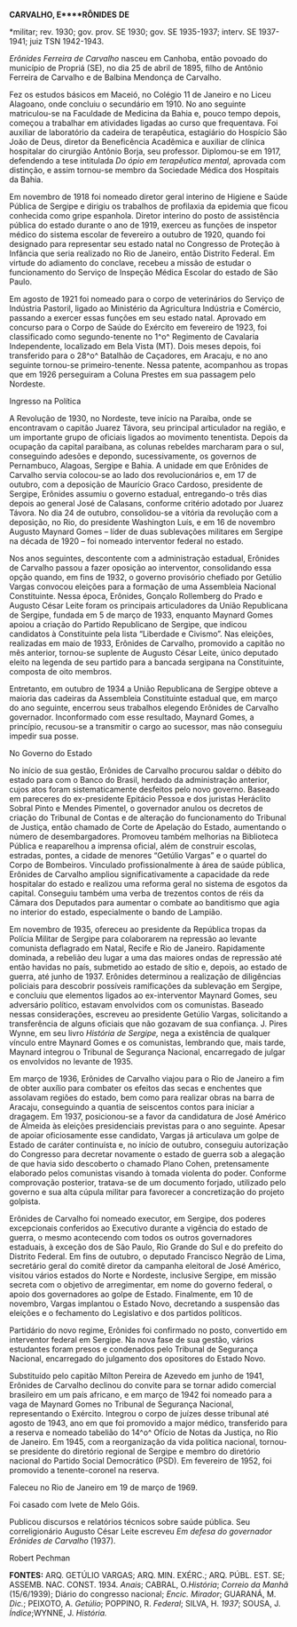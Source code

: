 **CARVALHO, E****RÔNIDES** **DE**

\*militar; rev. 1930; gov. prov. SE 1930; gov. SE 1935-1937; interv. SE
1937-1941; juiz TSN 1942-1943.

*Erônides Ferreira de Carvalho* nasceu em Canhoba, então povoado do
município de Propriá (SE), no dia 25 de abril de 1895, filho de Antônio
Ferreira de Carvalho e de Balbina Mendonça de Carvalho.

Fez os estudos básicos em Maceió, no Colégio 11 de Janeiro e no Liceu
Alagoano, onde concluiu o secundário em 1910. No ano seguinte
matriculou-se na Faculdade de Medicina da Bahia e, pouco tempo depois,
começou a trabalhar em atividades ligadas ao curso que frequentava. Foi
auxiliar de laboratório da cadeira de terapêutica, estagiário do
Hospício São João de Deus, diretor da Beneficência Acadêmica e auxiliar
de clínica hospitalar do cirurgião Antônio Borja, seu professor.
Diplomou-se em 1917, defendendo a tese intitulada *Do ópio em
terapêutica mental,* aprovada com distinção, e assim tornou-se membro da
Sociedade Médica dos Hospitais da Bahia.

Em novembro de 1918 foi nomeado diretor geral interino de Higiene e
Saúde Pública de Sergipe e dirigiu os trabalhos de profilaxia da
epidemia que ficou conhecida como gripe espanhola. Diretor interino do
posto de assistência pública do estado durante o ano de 1919, exerceu as
funções de inspetor médico do sistema escolar de fevereiro a outubro de
1920, quando foi designado para representar seu estado natal no
Congresso de Proteção à Infância que seria realizado no Rio de Janeiro,
então Distrito Federal. Em virtude do adiamento do conclave, recebeu a
missão de estudar o funcionamento do Serviço de Inspeção Médica Escolar
do estado de São Paulo.

Em agosto de 1921 foi nomeado para o corpo de veterinários do Serviço de
Indústria Pastoril, ligado ao Ministério da Agricultura Indústria e
Comércio, passando a exercer essas funções em seu estado natal. Aprovado
em concurso para o Corpo de Saúde do Exército em fevereiro de 1923, foi
classificado como segundo-tenente no 1^o^ Regimento de Cavalaria
Independente, localizado em Bela Vista (MT). Dois meses depois, foi
transferido para o 28^o^ Batalhão de Caçadores, em Aracaju, e no ano
seguinte tornou-se primeiro-tenente. Nessa patente, acompanhou as tropas
que em 1926 perseguiram a Coluna Prestes em sua passagem pelo Nordeste.

Ingresso na Política

A Revolução de 1930, no Nordeste, teve início na Paraíba, onde se
encontravam o capitão Juarez Távora, seu principal articulador na
região, e um importante grupo de oficiais ligados ao movimento
tenentista. Depois da ocupação da capital paraibana, as colunas rebeldes
marcharam para o sul, conseguindo adesões e depondo, sucessivamente, os
governos de Pernambuco, Alagoas, Sergipe e Bahia. A unidade em que
Erônides de Carvalho servia colocou-se ao lado dos revolucionários e, em
17 de outubro, com a deposição de Maurício Graco Cardoso, presidente de
Sergipe, Erônides assumiu o governo estadual, entregando-o três dias
depois ao general José de Calasans, conforme critério adotado por Juarez
Távora. No dia 24 de outubro, consolidou-se a vitória da revolução com a
deposição, no Rio, do presidente Washington Luís, e em 16 de novembro
Augusto Maynard Gomes – líder de duas sublevações militares em Sergipe
na década de 1920 – foi nomeado interventor federal no estado.

Nos anos seguintes, descontente com a administração estadual, Erônides
de Carvalho passou a fazer oposição ao interventor, consolidando essa
opção quando, em fins de 1932, o governo provisório chefiado por Getúlio
Vargas convocou eleições para a formação de uma Assembleia Nacional
Constituinte. Nessa época, Erônides, Gonçalo Rollemberg do Prado e
Augusto César Leite foram os principais articuladores da União
Republicana de Sergipe, fundada em 5 de março de 1933, enquanto Maynard
Gomes apoiou a criação do Partido Republicano de Sergipe, que indicou
candidatos à Constituinte pela lista “Liberdade e Civismo”. Nas
eleições, realizadas em maio de 1933, Erônides de Carvalho, promovido a
capitão no mês anterior, tornou-se suplente de Augusto César Leite,
único deputado eleito na legenda de seu partido para a bancada sergipana
na Constituinte, composta de oito membros.

Entretanto, em outubro de 1934 a União Republicana de Sergipe obteve a
maioria das cadeiras da Assembleia Constituinte estadual que, em março
do ano seguinte, encerrou seus trabalhos elegendo Erônides de Carvalho
governador. Inconformado com esse resultado, Maynard Gomes, a princípio,
recusou-se a transmitir o cargo ao sucessor, mas não conseguiu impedir
sua posse.

No Governo do Estado

No início de sua gestão, Erônides de Carvalho procurou saldar o débito
do estado para com o Banco do Brasil, herdado da administração anterior,
cujos atos foram sistematicamente desfeitos pelo novo governo. Baseado
em pareceres do ex-presidente Epitácio Pessoa e dos juristas Heráclito
Sobral Pinto e Mendes Pimentel, o governador anulou os decretos de
criação do Tribunal de Contas e de alteração do funcionamento do
Tribunal de Justiça, então chamado de Corte de Apelação do Estado,
aumentando o número de desembargadores. Promoveu também melhorias na
Biblioteca Pública e reaparelhou a imprensa oficial, além de construir
escolas, estradas, pontes, a cidade de menores “Getúlio Vargas” e o
quartel do Corpo de Bombeiros. Vinculado profissionalmente à área de
saúde pública, Erônides de Carvalho ampliou significativamente a
capacidade da rede hospitalar do estado e realizou uma reforma geral no
sistema de esgotos da capital. Conseguiu também uma verba de trezentos
contos de réis da Câmara dos Deputados para aumentar o combate ao
banditismo que agia no interior do estado, especialmente o bando de
Lampião.

Em novembro de 1935, ofereceu ao presidente da República tropas da
Polícia Militar de Sergipe para colaborarem na repressão ao levante
comunista deflagrado em Natal, Recife e Rio de Janeiro. Rapidamente
dominada, a rebelião deu lugar a uma das maiores ondas de repressão até
então havidas no país, submetido ao estado de sítio e, depois, ao estado
de guerra, até junho de 1937. Erônides determinou a realização de
diligências policiais para descobrir possíveis ramificações da
sublevação em Sergipe, e concluiu que elementos ligados ao
ex-interventor Maynard Gomes, seu adversário político, estavam
envolvidos com os comunistas. Baseado nessas considerações, escreveu ao
presidente Getúlio Vargas, solicitando a transferência de alguns
oficiais que não gozavam de sua confiança. J. Pires Wynne, em seu livro
*História de Sergipe,* nega a existência de qualquer vínculo entre
Maynard Gomes e os comunistas, lembrando que, mais tarde, Maynard
integrou o Tribunal de Segurança Nacional, encarregado de julgar os
envolvidos no levante de 1935.

Em março de 1936, Erônides de Carvalho viajou para o Rio de Janeiro a
fim de obter auxílio para combater os efeitos das secas e enchentes que
assolavam regiões do estado, bem como para realizar obras na barra de
Aracaju, conseguindo a quantia de seiscentos contos para iniciar a
dragagem. Em 1937, posicionou-se a favor da candidatura de José Américo
de Almeida às eleições presidenciais previstas para o ano seguinte.
Apesar de apoiar oficiosamente esse candidato, Vargas já articulava um
golpe de Estado de caráter continuísta e, no início de outubro,
conseguiu autorização do Congresso para decretar novamente o estado de
guerra sob a alegação de que havia sido descoberto o chamado Plano
Cohen, pretensamente elaborado pelos comunistas visando à tomada
violenta do poder. Conforme comprovação posterior, tratava-se de um
documento forjado, utilizado pelo governo e sua alta cúpula militar para
favorecer a concretização do projeto golpista.

Erônides de Carvalho foi nomeado executor, em Sergipe, dos poderes
excepcionais conferidos ao Executivo durante a vigência do estado de
guerra, o mesmo acontecendo com todos os outros governadores estaduais,
à exceção dos de São Paulo, Rio Grande do Sul e do prefeito do Distrito
Federal. Em fins de outubro, o deputado Francisco Negrão de Lima,
secretário geral do comitê diretor da campanha eleitoral de José
Américo, visitou vários estados do Norte e Nordeste, inclusive Sergipe,
em missão secreta com o objetivo de arregimentar, em nome do governo
federal, o apoio dos governadores ao golpe de Estado. Finalmente, em 10
de novembro, Vargas implantou o Estado Novo, decretando a suspensão das
eleições e o fechamento do Legislativo e dos partidos políticos.

Partidário do novo regime, Erônides foi confirmado no posto, convertido
em interventor federal em Sergipe. Na nova fase de sua gestão, vários
estudantes foram presos e condenados pelo Tribunal de Segurança
Nacional, encarregado do julgamento dos opositores do Estado Novo.

Substituído pelo capitão Mílton Pereira de Azevedo em junho de 1941,
Erônides de Carvalho declinou do convite para se tornar adido comercial
brasileiro em um país africano, e em março de 1942 foi nomeado para a
vaga de Maynard Gomes no Tribunal de Segurança Nacional, representando o
Exército. Integrou o corpo de juízes desse tribunal até agosto de 1943,
ano em que foi promovido a major médico, transferido para a reserva e
nomeado tabelião do 14^o^ Ofício de Notas da Justiça, no Rio de Janeiro.
Em 1945, com a reorganização da vida política nacional, tornou-se
presidente do diretório regional de Sergipe e membro do diretório
nacional do Partido Social Democrático (PSD). Em fevereiro de 1952, foi
promovido a tenente-coronel na reserva.

Faleceu no Rio de Janeiro em 19 de março de 1969.

Foi casado com Ivete de Melo Góis.

Publicou discursos e relatórios técnicos sobre saúde pública. Seu
correligionário Augusto César Leite escreveu *Em defesa do* *governador
Erônides de Carvalho* (1937).

Robert Pechman

**FONTES:** ARQ. GETÚLIO VARGAS; ARQ. MIN. EXÉRC.; ARQ. PÚBL. EST. SE;
ASSEMB. NAC. CONST. 1934. *Anais*; CABRAL, O.*História*; *Correio da
Manhã* (15/6/1939); Diário do congresso nacional; *Encic. Mirador*;
GUARANÁ, M. *Dic.*; PEIXOTO, A. *Getúlio*; POPPINO, R. *Federal*; SILVA,
H. *1937*; SOUSA, J. *Índice*;WYNNE, J. *História.*
